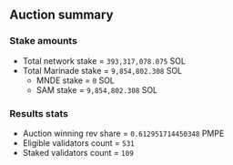 ## Auction summary

### Stake amounts
- Total network stake = `393,317,078.075` SOL
- Total Marinade stake = `9,854,802.308` SOL
  - MNDE stake = `0` SOL
  - SAM stake = `9,854,802.308` SOL

### Results stats
- Auction winning rev share = `0.612951714450348` PMPE
- Eligible validators count = `531`
- Staked validators count = `109`
